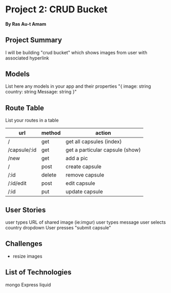 
# Project 2: CRUD Bucket
#### By Ras Au-t Amam

## Project Summary

I will be building "crud bucket" which shows images from user with associated hyperlink

## Models

List here any models in your app and their properties
"{
    image: string
    country: string
    Message: string
}"

## Route Table

List your routes in a table

| url | method | action |
|-----|--------|--------|
| / | get | get all capsules (index)|
| /capsule/:id | get | get a particular capsule (show)|
|/new | get | add a pic
|/ | post |create capsule
|/:id| delete | remove capsule
|/:id/edit| post | edit capsule
|/:id| put | update capsule




## User Stories
user types URL of shared image (ie:imgur)
user types message
user selects country dropdown
User presses "submit capsule"

## Challenges

- resize images

## List of Technologies
mongo
Express
liquid
